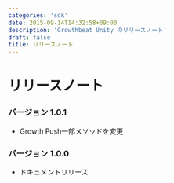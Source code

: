 ```yaml
---
categories: 'sdk'
date: 2015-09-14T14:32:58+09:00
description: 'Growthbeat Unity のリリースノート'
draft: false
title: リリースノート
---
```


# リリースノート

### バージョン 1.0.1

- Growth Push一部メソッドを変更

### バージョン 1.0.0

- ドキュメントリリース
